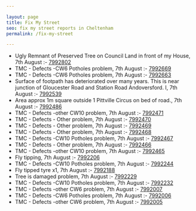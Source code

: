 ```yaml
---

layout: page
title: Fix My Street
seo: fix my street reports in Cheltenham
permalink: /fix-my-street

---
```


<!-- fix_marker starts -->

- Ugly Remnant of Preserved Tree on Council Land in front of my House, 7th August :- [7992802](https://www.fixmystreet.com/report/7992802)
- TMC - Defects -CW6 Potholes  problem, 7th August :- [7992669](https://www.fixmystreet.com/report/7992669)
- TMC - Defects -CW6 Potholes  problem, 7th August :- [7992663](https://www.fixmystreet.com/report/7992663)
- Surface of footpath has deteriorated over many years. This is near junction of Gloucester Road and Station Road Andoversford. I, 7th August :- [7992539](https://www.fixmystreet.com/report/7992539)
- Area approx 1m square outside 1 Pittville Circus on bed of road., 7th August :- [7992486](https://www.fixmystreet.com/report/7992486)
- TMC - Defects -other CW10 problem, 7th August :- [7992471](https://www.fixmystreet.com/report/7992471)
- TMC - Defects - Other problem, 7th August :- [7992470](https://www.fixmystreet.com/report/7992470)
- TMC - Defects - Other problem, 7th August :- [7992469](https://www.fixmystreet.com/report/7992469)
- TMC - Defects - Other problem, 7th August :- [7992468](https://www.fixmystreet.com/report/7992468)
- TMC - Defects -CW10 Potholes problem, 7th August :- [7992467](https://www.fixmystreet.com/report/7992467)
- TMC - Defects - Other problem, 7th August :- [7992466](https://www.fixmystreet.com/report/7992466)
- TMC - Defects -other CW10 problem, 7th August :- [7992465](https://www.fixmystreet.com/report/7992465)
- Fly tipping, 7th August :- [7992206](https://www.fixmystreet.com/report/7992206)
- TMC - Defects -CW10 Potholes problem, 7th August :- [7992244](https://www.fixmystreet.com/report/7992244)
- Fly tipped tyre x1, 7th August :- [7992188](https://www.fixmystreet.com/report/7992188)
- Tree is damaged problem, 7th August :- [7992229](https://www.fixmystreet.com/report/7992229)
- TMC - Defects -CW10 Potholes problem, 7th August :- [7992232](https://www.fixmystreet.com/report/7992232)
- TMC - Defects -other CW6 problem, 7th August :- [7992007](https://www.fixmystreet.com/report/7992007)
- TMC - Defects -CW6 Potholes  problem, 7th August :- [7992006](https://www.fixmystreet.com/report/7992006)
- TMC - Defects -other CW6 problem, 7th August :- [7992005](https://www.fixmystreet.com/report/7992005)

<!-- fix_marker ends -->